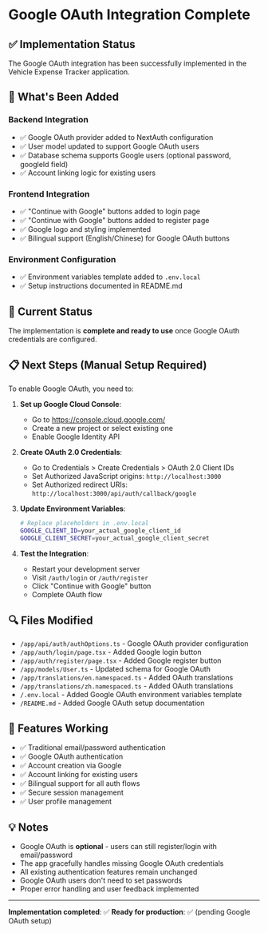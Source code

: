 # Google OAuth Integration Complete

## ✅ Implementation Status

The Google OAuth integration has been successfully implemented in the Vehicle Expense Tracker application.

## 🔧 What's Been Added

### Backend Integration
- ✅ Google OAuth provider added to NextAuth configuration
- ✅ User model updated to support Google OAuth users
- ✅ Database schema supports Google users (optional password, googleId field)
- ✅ Account linking logic for existing users

### Frontend Integration
- ✅ "Continue with Google" buttons added to login page
- ✅ "Continue with Google" buttons added to register page
- ✅ Google logo and styling implemented
- ✅ Bilingual support (English/Chinese) for Google OAuth buttons

### Environment Configuration
- ✅ Environment variables template added to `.env.local`
- ✅ Setup instructions documented in README.md

## 🚀 Current Status

The implementation is **complete and ready to use** once Google OAuth credentials are configured.

## 📋 Next Steps (Manual Setup Required)

To enable Google OAuth, you need to:

1. **Set up Google Cloud Console**:
   - Go to https://console.cloud.google.com/
   - Create a new project or select existing one
   - Enable Google Identity API

2. **Create OAuth 2.0 Credentials**:
   - Go to Credentials > Create Credentials > OAuth 2.0 Client IDs
   - Set Authorized JavaScript origins: `http://localhost:3000`
   - Set Authorized redirect URIs: `http://localhost:3000/api/auth/callback/google`

3. **Update Environment Variables**:
   ```bash
   # Replace placeholders in .env.local
   GOOGLE_CLIENT_ID=your_actual_google_client_id
   GOOGLE_CLIENT_SECRET=your_actual_google_client_secret
   ```

4. **Test the Integration**:
   - Restart your development server
   - Visit `/auth/login` or `/auth/register`
   - Click "Continue with Google" button
   - Complete OAuth flow

## 🔍 Files Modified

- `/app/api/auth/authOptions.ts` - Google OAuth provider configuration
- `/app/auth/login/page.tsx` - Added Google login button
- `/app/auth/register/page.tsx` - Added Google register button
- `/app/models/User.ts` - Updated schema for Google OAuth
- `/app/translations/en.namespaced.ts` - Added OAuth translations
- `/app/translations/zh.namespaced.ts` - Added OAuth translations
- `/.env.local` - Added Google OAuth environment variables template
- `/README.md` - Added Google OAuth setup documentation

## 🎯 Features Working

- ✅ Traditional email/password authentication
- ✅ Google OAuth authentication
- ✅ Account creation via Google
- ✅ Account linking for existing users
- ✅ Bilingual support for all auth flows
- ✅ Secure session management
- ✅ User profile management

## 💡 Notes

- Google OAuth is **optional** - users can still register/login with email/password
- The app gracefully handles missing Google OAuth credentials
- All existing authentication features remain unchanged
- Google OAuth users don't need to set passwords
- Proper error handling and user feedback implemented

---

**Implementation completed**: ✅ **Ready for production**: ✅ (pending Google OAuth setup)
